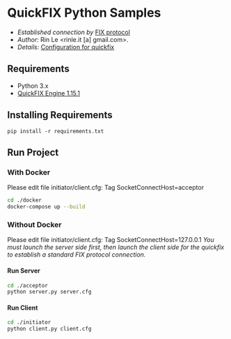 # QuickFIX Python Samples #
* *Established connection by* [FIX protocol](https://www.fixtrading.org/standards/)  
* *Author:* Rin Le <rinle.it [a] gmail.com>.  
* *Details:* [Configuration for quickfix](http://www.quickfixengine.org/quickfix/doc/html/configuration.html)  

## Requirements
* Python 3.x
* [QuickFIX Engine 1.15.1](http://www.quickfixengine.org/)

## Installing Requirements
```
pip install -r requirements.txt
```

## Run Project
### With Docker

Please edit file initiator/client.cfg: Tag SocketConnectHost=acceptor

```sh
cd ./docker
docker-compose up --build
```

### Without Docker

Please edit file initiator/client.cfg: Tag SocketConnectHost=127.0.0.1
*You must launch the server side first, then launch the client side for the quickfix to establish a standard FIX protocol connection.*

#### Run Server
```sh
cd ./acceptor
python server.py server.cfg
```

#### Run Client
```sh
cd ./initiator
python client.py client.cfg
```


